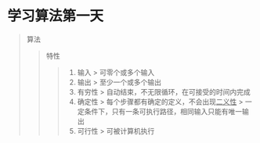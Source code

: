 # 学习算法第一天
> 算法
> > 特性
> > > 1. 输入
	> 可零个或多个输入
> > > 2. 输出
	> 至少一个或多个输出
> > > 3. 有穷性
	> 自动结束，不无限循环，在可接受的时间内完成
> > > 4. 确定性
	> 每个步骤都有确定的定义，不会出现<u>二义性</u>
	> 一定条件下，只有一条可执行路径，相同输入只能有唯一输出
> > > 5. 可行性
	> 可被计算机执行
